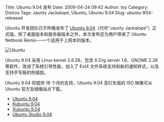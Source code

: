 Title: Ubuntu 9.04 发布
Date: 2009-04-24 09:42
Author: toy
Category: Distros
Tags: Jaunty Jackalope, Ubuntu, Ubuntu 9.04
Slug: ubuntu-904-released

Ubuntu 开发团队已于昨晚发布了 [Ubuntu
9.04](https://lists.ubuntu.com/archives/ubuntu-announce/2009-April/000122.html)（代号“Jaunty
Jackalope”）正式版。除了桌面版本和服务器版本之外，本次发布还为用户带来了
Ubuntu Netbook Remix──一个适用于上网本的版本。

![Ubuntu](http://i.linuxtoy.org/images/2009/04/ubuntu904.jpg)

Ubuntu 9.04 采用 Linux kernel 2.6.28，包含 X.Org server 1.6、GNOME 2.26
等软件，改进了系统引导性能，加入了 Ext4
文件系统支持和新的通知样式，以及支持手写板的热插拔。

Ubuntu 9.04 将提供 18 个月的支持，Ubuntu 9.04 及衍生版的 ISO 映像可从
Ubuntu 官方及镜像站点下载。

* [Ubuntu 9.04](http://www.ubuntu.com/getubuntu/download)  
* [Kubuntu 9.04](http://www.kubuntu.org/getkubuntu/download)  
* [Xubuntu 9.04](http://xubuntu.org/get)  
* [Ubuntu Studio
9.04](http://cdimage.ubuntu.com/ubuntustudio/releases/9.04/)
